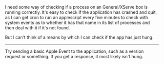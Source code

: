 I need some way of checking if a process on an General/XServe box is running correctly.
It's easy to check if the application has crashed and quit, as I can get cron to run an applescript every five minutes to check with system events as to whether it has that name in its list of processes and then deal with it if it's not found.

But I can't think of a means by which I can check if the app has just hung.


----

Try sending a basic Apple Event to the application, such as a version request or something. If you get a response, it most likely isn't hung.